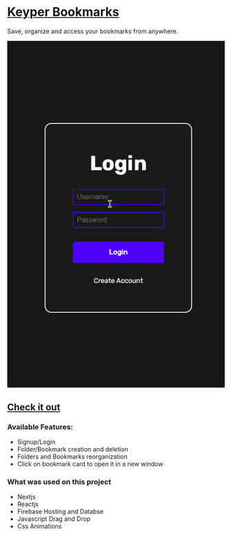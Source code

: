 # [Keyper Bookmarks](https://keyper-bookmarks.web.app/ "Homepage")

Save, organize and access your bookmarks from anywhere.

<p align="center">
    <img src="./demo.gif"/><br/>
</p>

## [Check it out](https://keyper-bookmarks.web.app/ "Homepage")

### Available Features:

- Signup/Login
- Folder/Bookmark creation and deletion
- Folders and Bookmarks reorganization
- Click on bookmark card to open it in a new window

### What was used on this project

- Nextjs
- Reactjs
- Firebase Hosting and Databse
- Javascript Drag and Drop
- Css Animations
